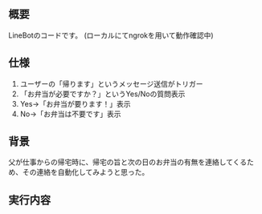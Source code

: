 ## 概要
LineBotのコードです。
(ローカルにてngrokを用いて動作確認中)

## 仕様
1. ユーザーの「帰ります」というメッセージ送信がトリガー
2. 「お弁当が必要ですか？」というYes/Noの質問表示
  3. Yes→「お弁当が要ります！」表示
  4. No→「お弁当は不要です」表示

## 背景
父が仕事からの帰宅時に、帰宅の旨と次の日のお弁当の有無を連絡してくるため、その連絡を自動化してみようと思った。

## 実行内容
